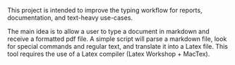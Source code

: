 This project is intended to improve the typing workflow for reports, documentation, and text-heavy use-cases.

The main idea is to allow a user to type a document in markdown and receive a formatted pdf file. A simple script will parse a markdown file, look for special commands and regular text, and translate it into a Latex file. This tool requires the use of a Latex compiler (Latex Workshop + MacTex).
